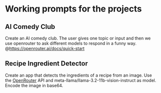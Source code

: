 # Working prompts for the projects

## AI Comedy Club
Create an AI comedy club. The user gives one topic or input and then we use openrouter to ask different models to respond in a funny way. @https://openrouter.ai/docs/quick-start

## Recipe Ingredient Detector
Create an app that detects the ingredients of a recipe from an image. Use the [OpenRouter](https://openrouter.ai/) API and meta-llama/llama-3.2-11b-vision-instruct as model. Encode the image in base64.